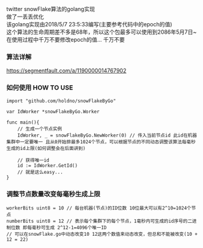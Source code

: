 twitter snowFlake算法的golang实现  
做了一丢丢优化  
该golang实现由2018/5/7 23:5:33编写(主要参考代码中的epoch的值)  
这个算法的生命周期差不多是68年，所以这个包最多可以使用到2086年5月7日~  
在使用过程中千万不要修改epoch的值... 千万不要  
  
### 算法详解  
https://segmentfault.com/a/1190000014767902  
### 如何使用 HOW TO USE  
``` golang
import "github.com/holdno/snowFlakeByGo"

var IdWorker *snowFlakeByGo.Worker

func main(){
	// 生成一个节点实例
	IdWorker, _ = snowFlakeByGo.NewWorker(0) // 传入当前节点id 此id在机器集群中一定要唯一 且从0开始排最多1024个节点，可以根据节点的不同动态调整该算法每毫秒生成的id上限(如何调整会在后面讲到)  
	
	// 获得唯一id
	id := IdWorker.GetId()
	// 就是这么easy...
}
```

### 调整节点数量改变每毫秒生成上限  
``` golang
workerBits uint8 = 10 // 每台机器(节点)的ID位数 10位最大可以有2^10=1024个节点
numberBits uint8 = 12 // 表示每个集群下的每个节点，1毫秒内可生成的id序号的二进制位数 即每毫秒可生成 2^12-1=4096个唯一ID
// 可以在snowFlake.go中动态改变10 12这两个数值来动态改变，但总和不能被改变(10 + 12 = 22)
```